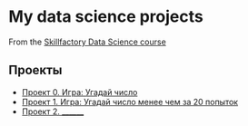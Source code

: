 # My data science projects
From the [Skillfactory Data Science course](https://skillfactory.ru/data-scientist)

## Проекты

* [Проект 0. Игра: Угадай число](https://github.com/rombes/sf_data_science/tree/main/project_0)
* [Проект 1. Игра: Угадай число менее чем за 20 попыток](____)
* [Проект 2. ______](____)